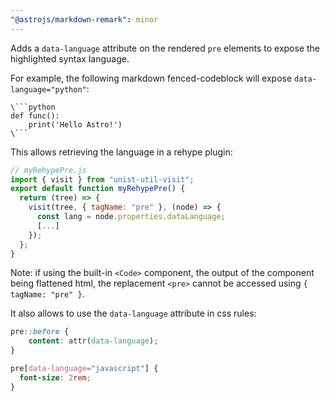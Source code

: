 ```yaml
---
"@astrojs/markdown-remark": minor
---
```


Adds a `data-language` attribute on the rendered `pre` elements to expose the highlighted syntax language.

For example, the following markdown fenced-codeblock will expose `data-language="python"`:
```
\```python
def func():
    print('Hello Astro!')
\```
```

This allows retrieving the language in a rehype plugin:
```js
// myRehypePre.js
import { visit } from "unist-util-visit";
export default function myRehypePre() {
  return (tree) => {
    visit(tree, { tagName: "pre" }, (node) => {
      const lang = node.properties.dataLanguage;
      [...]
    });
  };
}
```

Note: if using the built-in `<Code>` component, the output of the component being flattened html, the replacement `<pre>` cannot be accessed using `{ tagName: "pre" }`.


It also allows to use the `data-language` attribute in css rules:
```css
pre::before {
    content: attr(data-language);
}

pre[data-language="javascript"] {
  font-size: 2rem;
}
```

